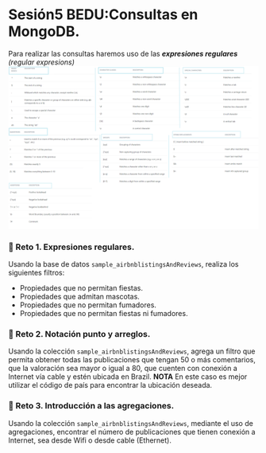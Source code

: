 # Sesión5 BEDU:Consultas en MongoDB.
Para realizar las consultas haremos uso de las ***expresiones regulares*** *(regular expresions)* 
![imagen](regex.png)
### :pushpin: Reto 1. Expresiones regulares.
Usando la base de datos `sample_airbnblistingsAndReviews`, realiza los siguientes filtros:

- Propiedades que no permitan fiestas.
- Propiedades que admitan mascotas.
- Propiedades que no permitan fumadores.
- Propiedades que no permitan fiestas ni fumadores.
### :pushpin: Reto 2. Notación punto y arreglos. 
Usando la colección `sample_airbnblistingsAndReviews`, agrega un filtro que permita obtener todas las publicaciones que tengan 50 o más comentarios, que la valoración sea mayor o igual a 80, que cuenten con conexión a Internet vía cable y estén ubicada en Brazil.
**NOTA** En este caso es mejor utilizar el código de país para encontrar la ubicación deseada. 
### :pushpin: Reto 3. Introducción a las agregaciones.
Usando la colección `sample_airbnblistingsAndReviews`, mediante el uso de agregaciones, encontrar el número de publicaciones que tienen conexión a Internet, sea desde Wifi o desde cable (Ethernet).

